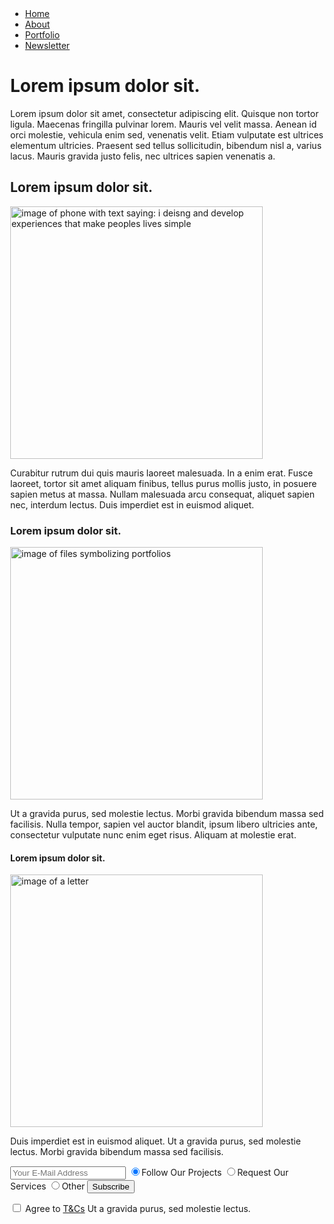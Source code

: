 <!doctype html>
<html>

<head>
  <meta charset="utf-8">
  <title>Home</title>
  <style>
    body {
      /*change measurements as you go through 
      html course and eventually put CSS on external 
      file or build it as you go before connecting it*/
      margin-left: 10%;
      margin-right: 10%;
    }
/* Double check why alignment is off
    .intro-area {
      display: flex;
    }

    .about-area {
      display: flex;
    }

    .portfolio {
      display: flex;
    }

    .newsletter-area {
      display: flex;
    }*/

  </style>
</head>
<header></header>
<nav class="navi">
  <ul>
    <li><a href="#introduction">Home</a></li>
    <li><a href="#about-section">About</a></li>
    <li><a href="#portfolio-section">Portfolio</a></li>
    <li><a href="#newsletter-section">Newsletter</a></li>
    <!--add contact form somewhere before footer-->
  </ul>
</nav>
</body>
<!-- <div class="intro-area"> </div>-->
  <h1 id="#introduction">Lorem ipsum dolor sit.</h1>
  <main>
    <p>Lorem ipsum dolor sit amet, consectetur adipiscing elit. Quisque non tortor ligula. Maecenas fringilla pulvinar
      lorem. Mauris vel velit massa. Aenean id orci molestie, vehicula enim sed, venenatis velit. Etiam vulputate est
      ultrices elementum ultricies. Praesent sed tellus sollicitudin, bibendum nisl a, varius lacus. Mauris gravida
      justo
      felis, nec ultrices sapien venenatis a.</p>

<!--<div class="about-area"> </div>-->
  <h2 id="#about-section">Lorem ipsum dolor sit.</h2>
  <img
    src="C://Users/Rebekah Quinn/Documents/Studio Ninty/Studio Ninty Online/Images/photo-1509395062183-67c5ad6faff9.jpg"
    alt="image of phone with text saying: i deisng and develop experiences that make peoples lives simple" width="404px"
    height="404px" ;>
  <p>Curabitur rutrum dui quis mauris laoreet malesuada. In a enim erat. Fusce
    laoreet, tortor sit amet aliquam finibus, tellus purus mollis justo, in posuere sapien metus at massa. Nullam
    malesuada arcu consequat, aliquet sapien nec, interdum lectus. Duis imperdiet est in euismod aliquet.</p>

<!--<div class="portfolio-area"></div>-->
  <h3 id="portfolio-section">Lorem ipsum dolor sit.</h3>
  <img
    src="C://Users/Rebekah Quinn/Documents/Studio Ninty/Studio Ninty Online/Images/laika-notebooks-l24Db2ApdFM-unsplash.jpg"
    alt="image of files symbolizing portfolios" width="404px" height="404px" ;>
  <p>Ut a gravida
    purus, sed molestie lectus. Morbi gravida bibendum massa sed facilisis. Nulla tempor, sapien vel auctor blandit,
    ipsum libero ultricies ante, consectetur vulputate nunc enim eget risus. Aliquam at molestie erat.
  </p>

<!--<div class="newsletter-area"></div>-->
  <h4 id="newsletter-section">Lorem ipsum dolor sit.</h4>
  <img
    src="C://Users/Rebekah Quinn/Documents/Studio Ninty/Studio Ninty Online/Images/erica-steeves-G_lwAp0TF38-unsplash.jpg"
    alt="image of a letter" width="404px" height="404px" ;>
  <p>Duis imperdiet est in euismod aliquet. Ut a gravida purus, sed molestie lectus. Morbi gravida bibendum massa sed
    facilisis.</p>
  <form action="/signup-to-newsletter">
    <!--add link to page and figure out how to store emails later-->
    <input type="text" placeholder="Your E-Mail Address">
    <label for="newsletter-subscription-type">
      <input type="radio" name="follow-us" checked value="follower">Follow Our Projects
    </label>
    <label for="newsletter-subscription-type">
      <input type="radio" name="services" value="service-interest">Request Our Services
    </label>
    <label for="newsletter-subscription-type">
      <input type="radio" name="other-reasons" value="other">Other
    </label>
    <button type="submit">Subscribe</button>
    <p>
      <!--GDPR T&C's etc here-->
      <label for="agreement-of-tcs-gdpr">
        <input type="checkbox" required name="tcs-gdpr-yes"> Agree to <a href="#">T&Cs</a>
        <!--get t&cs/gdpr for this link above-->
      </label>Ut a gravida purus, sed molestie lectus.</p>

</form>
</main>
<footer>

</footer>

</html>
